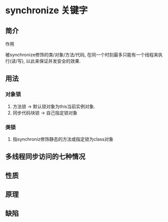 # synchronize 关键字

## 简介

作用

被synchronize修饰的类/对象/方法/代码, 在同一个时刻最多只能有一个线程来执行\(读/写\), 以此来保证并发安全的效果.



## 用法

### 对象锁

1. 方法锁 -&gt; 默认锁对象为this当前实例对象.
2. ​同步代码块锁 -&gt; 自己指定锁对象

### 类锁

1. 指synchroniz修饰静态的方法或指定锁为class对象





## 多线程同步访问的七种情况





## 性质



## 原理



## 缺陷

